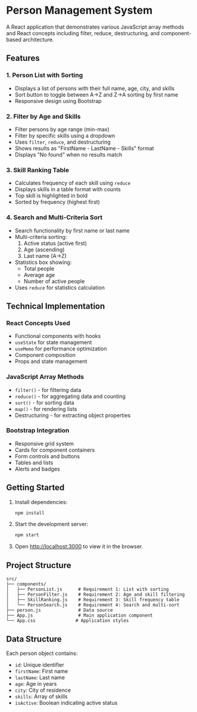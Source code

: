 # Person Management System

A React application that demonstrates various JavaScript array methods and React concepts including filter, reduce, destructuring, and component-based architecture.

## Features

### 1. Person List with Sorting
- Displays a list of persons with their full name, age, city, and skills
- Sort button to toggle between A→Z and Z→A sorting by first name
- Responsive design using Bootstrap

### 2. Filter by Age and Skills
- Filter persons by age range (min-max)
- Filter by specific skills using a dropdown
- Uses `filter`, `reduce`, and destructuring
- Shows results as "FirstName - LastName - Skills" format
- Displays "No found" when no results match

### 3. Skill Ranking Table
- Calculates frequency of each skill using `reduce`
- Displays skills in a table format with counts
- Top skill is highlighted in bold
- Sorted by frequency (highest first)

### 4. Search and Multi-Criteria Sort
- Search functionality by first name or last name
- Multi-criteria sorting:
  1. Active status (active first)
  2. Age (ascending)
  3. Last name (A→Z)
- Statistics box showing:
  - Total people
  - Average age
  - Number of active people
- Uses `reduce` for statistics calculation

## Technical Implementation

### React Concepts Used
- Functional components with hooks
- `useState` for state management
- `useMemo` for performance optimization
- Component composition
- Props and state management

### JavaScript Array Methods
- `filter()` - for filtering data
- `reduce()` - for aggregating data and counting
- `sort()` - for sorting data
- `map()` - for rendering lists
- Destructuring - for extracting object properties

### Bootstrap Integration
- Responsive grid system
- Cards for component containers
- Form controls and buttons
- Tables and lists
- Alerts and badges

## Getting Started

1. Install dependencies:
   ```bash
   npm install
   ```

2. Start the development server:
   ```bash
   npm start
   ```

3. Open [http://localhost:3000](http://localhost:3000) to view it in the browser.

## Project Structure

```
src/
├── components/
│   ├── PersonList.js      # Requirement 1: List with sorting
│   ├── PersonFilter.js    # Requirement 2: Age and skill filtering
│   ├── SkillRanking.js    # Requirement 3: Skill frequency table
│   └── PersonSearch.js    # Requirement 4: Search and multi-sort
├── person.js              # Data source
├── App.js                 # Main application component
└── App.css               # Application styles
```

## Data Structure

Each person object contains:
- `id`: Unique identifier
- `firstName`: First name
- `lastName`: Last name
- `age`: Age in years
- `city`: City of residence
- `skills`: Array of skills
- `isActive`: Boolean indicating active status
